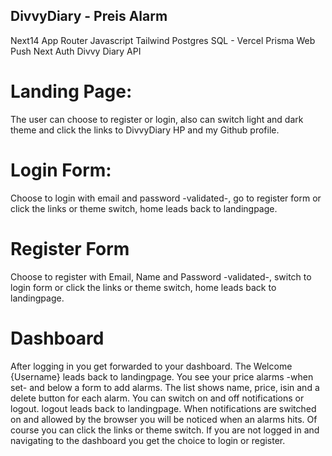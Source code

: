 
## DivvyDiary - Preis Alarm

Next14 App Router
Javascript
Tailwind
Postgres SQL - Vercel
Prisma
Web Push
Next Auth
Divvy Diary API

# Landing Page:
The user can choose to register or login, also can switch light and dark theme
and click the links to DivvyDiary HP and my Github profile.

# Login Form:
Choose to login with email and password -validated-, go to register form 
or click the links or theme switch, home leads back to landingpage.

# Register Form
Choose to register with Email, Name and Password -validated-, switch to login form
or click the links or theme switch, home leads back to landingpage.

# Dashboard
After logging in you get forwarded to your dashboard. The Welcome {Username} leads back to landingpage.
You see your price alarms -when set- and below a form to add alarms. 
The list shows name, price, isin and a delete button for each alarm.
You can switch on and off notifications or logout. logout leads back to landingpage.
When notifications are switched on and allowed by the browser you will be noticed when an alarms hits.
Of course you can click the links or theme switch.
If you are not logged in and navigating to the dashboard you get the choice to login or register.






